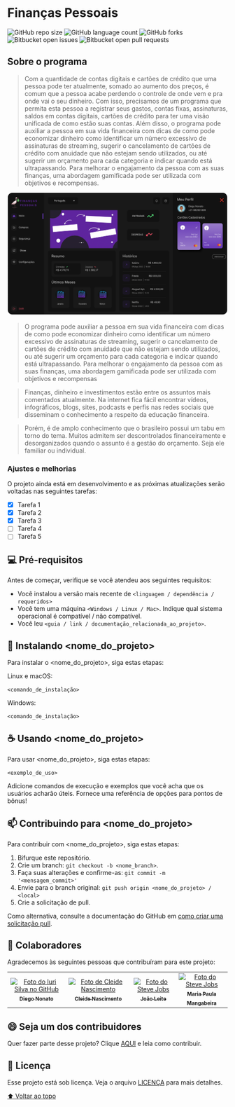 
# Finanças Pessoais 

<!---Esses são exemplos. Veja https://shields.io para outras pessoas ou para personalizar este conjunto de escudos. Você pode querer incluir dependências, status do projeto e informações de licença aqui--->

![GitHub repo size](https://img.shields.io/github/repo-size/iuricode/README-template?style=for-the-badge)
![GitHub language count](https://img.shields.io/github/languages/count/iuricode/README-template?style=for-the-badge)
![GitHub forks](https://img.shields.io/github/forks/iuricode/README-template?style=for-the-badge)
![Bitbucket open issues](https://img.shields.io/bitbucket/issues/iuricode/README-template?style=for-the-badge)
![Bitbucket open pull requests](https://img.shields.io/bitbucket/pr-raw/iuricode/README-template?style=for-the-badge)

## Sobre o programa
> Com a quantidade de contas digitais e cartões de crédito que uma pessoa pode ter atualmente, somado ao aumento dos preços, é comum que a pessoa acabe perdendo o controle de onde vem e pra onde vai o seu dinheiro. Com isso, precisamos de um programa que permita esta pessoa a registrar seus gastos, contas fixas, assinaturas, saldos em contas digitais, cartões de crédito para ter uma visão unificada de como estão suas contas. Além disso, o programa pode auxiliar a pessoa em sua vida financeira com dicas de como pode economizar dinheiro como identificar um número excessivo de assinaturas de streaming, sugerir o cancelamento de cartões de crédito com anuidade que não estejam sendo utilizados, ou até sugerir um orçamento para cada categoria e indicar quando está ultrapassando. Para melhorar o engajamento da pessoa com as suas finanças, uma abordagem gamificada pode ser utilizada com objetivos e recompensas. 

<img src="website.png" alt="exemplo imagem">

> O programa pode auxiliar a pessoa em sua vida financeira com dicas de como pode economizar dinheiro como identificar um número excessivo de assinaturas de streaming, sugerir o cancelamento de cartões de crédito com anuidade que não estejam sendo utilizados, ou até sugerir um orçamento para cada categoria e indicar quando está ultrapassando. Para melhorar o engajamento da pessoa com as suas finanças, uma abordagem gamificada pode ser utilizada com objetivos e recompensas

> Finanças, dinheiro e investimentos estão entre os assuntos mais comentados atualmente. Na internet fica fácil encontrar vídeos, infográficos, blogs, sites, podcasts e perfis nas redes sociais que disseminam o conhecimento a respeito da educação financeira. 

> Porém, é de amplo conhecimento que o brasileiro possui um tabu em torno do tema. Muitos admitem ser descontrolados financeiramente e desorganizados quando o assunto é a gestão do orçamento. Seja ele familiar ou individual. 

### Ajustes e melhorias

O projeto ainda está em desenvolvimento e as próximas atualizações serão voltadas nas seguintes tarefas:

- [x] Tarefa 1
- [x] Tarefa 2
- [x] Tarefa 3
- [ ] Tarefa 4
- [ ] Tarefa 5

## 💻 Pré-requisitos

Antes de começar, verifique se você atendeu aos seguintes requisitos:
<!---Estes são apenas requisitos de exemplo. Adicionar, duplicar ou remover conforme necessário--->
* Você instalou a versão mais recente de `<linguagem / dependência / requeridos>`
* Você tem uma máquina `<Windows / Linux / Mac>`. Indique qual sistema operacional é compatível / não compatível.
* Você leu `<guia / link / documentação_relacionada_ao_projeto>`.

## 🚀 Instalando <nome_do_projeto>

Para instalar o <nome_do_projeto>, siga estas etapas:

Linux e macOS:
```
<comando_de_instalação>
```

Windows:
```
<comando_de_instalação>
```

## ☕ Usando <nome_do_projeto>

Para usar <nome_do_projeto>, siga estas etapas:

```
<exemplo_de_uso>
```

Adicione comandos de execução e exemplos que você acha que os usuários acharão úteis. Fornece uma referência de opções para pontos de bônus!

## 📫 Contribuindo para <nome_do_projeto>
<!---Se o seu README for longo ou se você tiver algum processo ou etapas específicas que deseja que os contribuidores sigam, considere a criação de um arquivo CONTRIBUTING.md separado--->
Para contribuir com <nome_do_projeto>, siga estas etapas:

1. Bifurque este repositório.
2. Crie um branch: `git checkout -b <nome_branch>`.
3. Faça suas alterações e confirme-as: `git commit -m '<mensagem_commit>'`
4. Envie para o branch original: `git push origin <nome_do_projeto> / <local>`
5. Crie a solicitação de pull.

Como alternativa, consulte a documentação do GitHub em [como criar uma solicitação pull](https://help.github.com/en/github/collaborating-with-issues-and-pull-requests/creating-a-pull-request).

## 🤝 Colaboradores

Agradecemos às seguintes pessoas que contribuíram para este projeto:

<table>
  <tr>
    <td align="center">
      <a href="#">
        <img src="https://avatars.githubusercontent.com/u/42761103?v=4" width="100px;" alt="Foto do Iuri Silva no GitHub"/><br>
        <sub>
          <b>Diego Nonato</b>
        </sub>
      </a>
    </td>
    <td align="center">
      <a href="#">
        <img src="https://avatars.githubusercontent.com/u/101843449?v=4" width="100px;" alt="Foto de Cleide Nascimento"/><br>
        <sub>
          <b>Cleide Nascimento</b>
        </sub>
      </a>
    </td>
    <td align="center">
      <a href="#">
        <img src="https://avatars.githubusercontent.com/u/106259150?v=4" width="100px;" alt="Foto do Steve Jobs"/><br>
        <sub>
          <b>João Leite</b>
        </sub>
      </a>
    </td>
    <td align="center">
      <a href="#">
        <img src="https://avatars.githubusercontent.com/u/114960817?v=4" width="100px;" alt="Foto do Steve Jobs"/><br>
        <sub>
          <b>Maria Paula Mangabeira</b>
        </sub>
      </a>
    </td>
  </tr>
</table>


## 😄 Seja um dos contribuidores<br>

Quer fazer parte desse projeto? Clique [AQUI](CONTRIBUTING.md) e leia como contribuir.

## 📝 Licença

Esse projeto está sob licença. Veja o arquivo [LICENÇA](LICENSE.md) para mais detalhes.

[⬆ Voltar ao topo](#nome-do-projeto)<br>